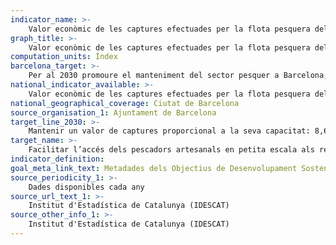 ```yaml
---
indicator_name: >-
    Valor econòmic de les captures efectuades per la flota pesquera del port de Barcelona
graph_title: >-
    Valor econòmic de les captures efectuades per la flota pesquera del port de Barcelona
computation_units: Índex
barcelona_target: >-
    Per al 2030 promoure el manteniment del sector pesquer a Barcelona, posant en valor les seves aportacions econòmiques, ambientals i culturals
national_indicator_available: >-
    Valor econòmic de les captures efectuades per la flota pesquera del port de Barcelona
national_geographical_coverage: Ciutat de Barcelona 
source_organisation_1: Ajuntament de Barcelona
target_line_2030: >- 
    Mantenir un valor de captures proporcional a la seva capacitat: 8,6% del valor econòmic de les captures negociades a les llotges de peix catalanes
target_name: >-
    Facilitar l’accés dels pescadors artesanals en petita escala als recursos marins i als mercats
indicator_definition:
goal_meta_link_text: Metadades dels Objectius de Desenvolupament Sostenible de les Nacions Unides (pdf 894kB)
source_periodicity_1: >-
    Dades disponibles cada any
source_url_text_1: >-
    Institut d'Estadística de Catalunya (IDESCAT)
source_other_info_1: >-
    Institut d'Estadística de Catalunya (IDESCAT)
---
```

